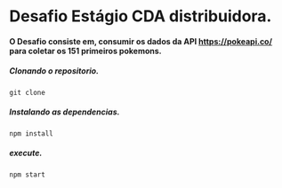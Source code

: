# Desafio Estágio CDA distribuidora.

#### O Desafio consiste em, consumir os dados da API https://pokeapi.co/ para coletar os 151 primeiros pokemons.

##### Clonando o repositorio. 

`git clone `

##### Instalando as dependencias.

`npm install`

##### execute.

`npm start`

